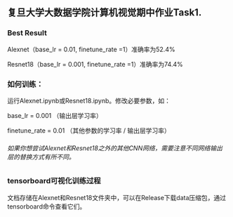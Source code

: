 ## 复旦大学大数据学院计算机视觉期中作业Task1.
### Best Result
Alexnet（base_lr = 0.01, finetune_rate =1）准确率为52.4\%

Resnet18（base_lr = 0.001, finetune_rate =1）准确率为74.4\%
### 如何训练：
运行Alexnet.ipynb或Resnet18.ipynb。修改必要参数，如：

base_lr = 0.001      （输出层学习率）

finetune_rate = 0.01 （其他参数的学习率 / 输出层学习率）

###### 如果你想尝试Alexnet和Resnet18之外的其他CNN网络，需要注意不同网络输出层的替换方式有所不同。
### tensorboard可视化训练过程
文档存储在Alexnet和Resnet18文件夹中，可以在Release下载data压缩包，通过tensorboard命令查看它们。
